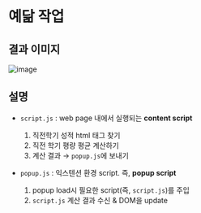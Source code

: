 # 예닮 작업 

## 결과 이미지
![image](https://github.com/plz-graduate/Intro-Extension/assets/87516405/f1da0184-9867-428a-99d6-506c23617806)


## 설명
- `script.js` : web page 내에서 실행되는 **content script**
  1. 직전학기 성적 html 태그 찾기
  2. 직전 학기 평량 평균 계산하기
  3. 계산 결과 → `popup.js`에 보내기
       
- `popup.js` : 익스텐션 환경 script. 즉, **popup script**
    1. popup load시 필요한 script(즉, `script.js`)를 주입
    2. `script.js` 계산 결과 수신 & DOM을 update

